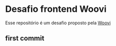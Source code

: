 # Desafio frontend Woovi

Esse repositório é um desafio proposto pela [Woovi](https://github.com/woovibr)
<br>

## first commit